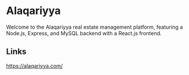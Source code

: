 # Alaqariyya

Welcome to the Alaqariyya real estate management platform, featuring a Node.js, Express, and MySQL backend with a React.js frontend.

## Links

https://alaqariyya.com/
